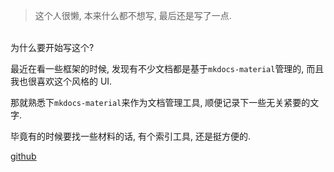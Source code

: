 > 这个人很懒, 本来什么都不想写, 最后还是写了一点.

<br>
为什么要开始写这个?

最近在看一些框架的时候, 发现有不少文档都是基于`mkdocs-material`管理的, 而且我也很喜欢这个风格的 UI.

那就熟悉下`mkdocs-material`来作为文档管理工具, 顺便记录下一些无关紧要的文字.

毕竟有的时候要找一些材料的话, 有个索引工具, 还是挺方便的.

[github](https://github.com/qsoyq/docs)
